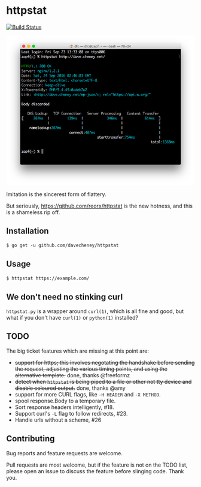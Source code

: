 # httpstat

[![Build Status](https://travis-ci.org/davecheney/httpstat.svg?branch=master)](https://travis-ci.org/davecheney/httpstat)

![Shameless](./screenshot.png)

Imitation is the sincerest form of flattery.

But seriously, https://github.com/reorx/httpstat is the new hotness, and this is a shameless rip off.

## Installation
```
$ go get -u github.com/davecheney/httpstat
```	
## Usage
```
$ httpstat https://example.com/
```
## We don't need no stinking curl

`httpstat.py` is a wrapper around `curl(1)`, which is all fine and good, but what if you don't have `curl(1)` or `python(1)` installed?

## TODO

The big ticket features which are missing at this point are:

- ~~support for https; this involves negotating the handshake before sending the request, adjusting the various timing points, and using the alternative template.~~ done, thanks @freeformz
- ~~detect when `httpstat` is being piped to a file or other not tty device and disable coloured output.~~ done, thanks @amy
- support for more CURL flags, like `-H HEADER` and `-X METHOD`.
- spool response.Body to a temporary file.
- Sort response headers intelligently, #18.
- Support curl's `-L` flag to follow redirects, #23.
- Handle urls without a scheme, #26

## Contributing

Bug reports and feature requests are welcome.

Pull requests are most welcome, but if the feature is not on the TODO list, please open an issue to discuss the feature before slinging code. Thank you.
